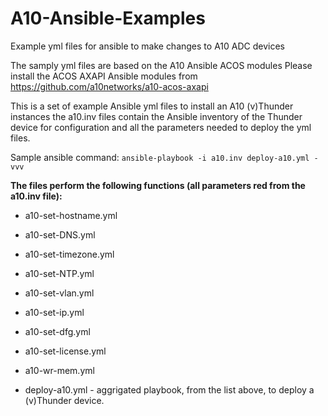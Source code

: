 # A10-Ansible-Examples

Example yml files for ansible to make changes to A10 ADC devices

The samply yml files are based on the A10 Ansible ACOS modules
Please install the ACOS AXAPI Ansible modules from https://github.com/a10networks/a10-acos-axapi

This is a set of example Ansible yml files to install an A10 (v)Thunder instances 
the a10.inv files contain the Ansible inventory of the Thunder device for configuration 
and all the parameters needed to deploy the yml files.  

Sample ansible command: `ansible-playbook -i a10.inv deploy-a10.yml -vvv`

**The files perform the following functions (all parameters red from the a10.inv file):**

- a10-set-hostname.yml
- a10-set-DNS.yml
- a10-set-timezone.yml
- a10-set-NTP.yml
- a10-set-vlan.yml
- a10-set-ip.yml
- a10-set-dfg.yml
- a10-set-license.yml
- a10-wr-mem.yml

- deploy-a10.yml - aggrigated playbook, from the list above, to deploy a (v)Thunder device.


